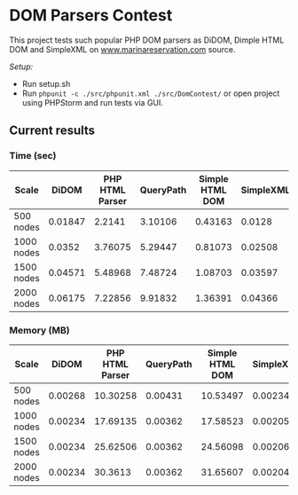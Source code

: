 # DOM Parsers Contest

This project tests such popular PHP DOM parsers as DiDOM, Dimple HTML DOM and SimpleXML on www.marinareservation.com source.

_Setup:_
* Run setup.sh
* Run `phpunit -c ./src/phpunit.xml ./src/DomContest/` or open project using PHPStorm and run tests via GUI.

## Current results

### Time (sec)

|Scale|DiDOM|PHP HTML Parser|QueryPath|Simple HTML DOM|SimpleXML|
|-----|-----|---------------|---------|---------------|---------|
|500 nodes|0.01847|2.2141|3.10106|0.43163|0.0128|
|1000 nodes|0.0352|3.76075|5.29447|0.81073|0.02508|
|1500 nodes|0.04571|5.48968|7.48724|1.08703|0.03597|
|2000 nodes|0.06175|7.22856|9.91832|1.36391|0.04366|

### Memory (MB)

|Scale|DiDOM|PHP HTML Parser|QueryPath|Simple HTML DOM|SimpleXML|
|-----|-----|---------------|---------|---------------|---------|
|500 nodes|0.00268|10.30258|0.00431|10.53497|0.00234|
|1000 nodes|0.00234|17.69135|0.00362|17.58523|0.00205|
|1500 nodes|0.00234|25.62506|0.00362|24.56098|0.00206|
|2000 nodes|0.00234|30.3613|0.00362|31.65607|0.00204|